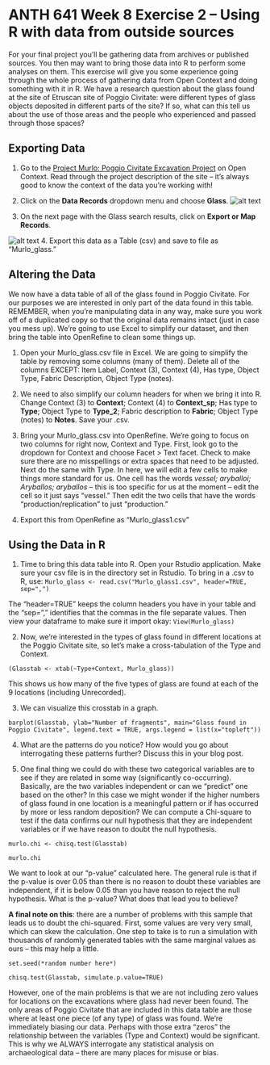 # ANTH 641 Week 8 Exercise 2 – Using R with data from outside sources 

For your final project you’ll be gathering data from archives or published sources. You then may want to bring those data into R to perform some analyses on them. This exercise will give you some experience going through the whole process of gathering data from Open Context and doing something with it in R. We have a research question about the glass found at the site of Etruscan site of Poggio Civitate: were different types of glass objects deposited in different parts of the site? If so, what can this tell us about the use of those areas and the people who experienced and passed through those spaces? 

## Exporting Data

1. Go to the [Project Murlo: Poggio Civitate Excavation Project](https://opencontext.org/projects/DF043419-F23B-41DA-7E4D-EE52AF22F92F) on Open Context. Read through the project description of the site – it’s always good to know the context of the data you’re working with! 

2. Click on the __Data Records__ dropdown menu and choose __Glass__.
![alt text](https://github.com/kgarstki/ANTH-641_Stats-with-R/blob/master/Images/Image1.png)

3. On the next page with the Glass search results, click on __Export or Map Records__. 

![alt text](https://github.com/kgarstki/ANTH-641_Stats-with-R/blob/master/Images/Image2.png)
4. Export this data as a Table (csv) and save to file as “Murlo_glass.”

## Altering the Data

We now have a data table of all of the glass found in Poggio Civitate. For our purposes we are interested in only part of the data found in this table. REMEMBER, when you’re manipulating data in any way, make sure you work off of a duplicated copy so that the original data remains intact (just in case you mess up). We’re going to use Excel to simplify our dataset, and then bring the table into OpenRefine to clean some things up. 

1. Open your Murlo_glass.csv file in Excel. We are going to simplify the table by removing some columns (many of them). Delete all of the columns EXCEPT: Item Label, Context (3), Context (4), Has type, Object Type, Fabric Description, Object Type (notes). 

2. We need to also simplify our column headers for when we bring it into R. Change Context (3) to __Context__; Context (4) to __Context_sp__; Has type to __Type__; Object Type to __Type_2__; Fabric description to __Fabric__; Object Type (notes) to __Notes__. Save your .csv. 

2. Bring your Murlo_glass.csv into OpenRefine. We’re going to focus on two columns for right now, Context and Type. First, look go to the dropdown for Context and choose Facet > Text facet. Check to make sure there are no misspellings or extra spaces that need to be adjusted. Next do the same with Type. In here, we will edit a few cells to make things more standard for us. One cell has the words _vessel; aryballoi; Aryballos; aryballos_ – this is too specific for us at the moment – edit the cell so it just says “vessel.” Then edit the two cells that have the words “production/replication” to just “production.”

3. Export this from OpenRefine as “Murlo_glass1.csv”

## Using the Data in R

1. Time to bring this data table into R. Open your Rstudio application. Make sure your csv file is in the directory set in Rstudio. To bring in a .csv to R, use: 
`Murlo_glass <- read.csv("Murlo_glass1.csv", header=TRUE, sep=",")` 

The “header=TRUE” keeps the column headers you have in your table and the “sep=”,” identifies that the commas in the file separate values. 
Then view your dataframe to make sure it import okay: `View(Murlo_glass)`

2. Now, we’re interested in the types of glass found in different locations at the Poggio Civitate site, so let’s make a cross-tabulation of the Type and Context. 

`(Glasstab <- xtab(~Type+Context, Murlo_glass))`

This shows us how many of the five types of glass are found at each of the 9 locations (including Unrecorded). 

3. We can visualize this crosstab in a graph. 

`barplot(Glasstab, ylab="Number of fragments", main="Glass found in Poggio Civitate", legend.text = TRUE, args.legend = list(x="topleft"))`

4. What are the patterns do you notice? How would you go about interrogating these patterns further? Discuss this in your blog post. 

5. One final thing we could do with these two categorical variables are to see if they are related in some way (significantly co-occurring). Basically, are the two variables independent or can we “predict” one based on the other? In this case we might wonder if the higher numbers of glass found in one location is a meaningful pattern or if has occurred by more or less random deposition? We can compute a Chi-square to test if the data confirms our null hypothesis that they are independent variables or if we have reason to doubt the null hypothesis. 

`murlo.chi <- chisq.test(Glasstab)`

`murlo.chi`

We want to look at our “p-value” calculated here. The general rule is that if the p-value is over 0.05 than there is no reason to doubt these variables are independent, if it is below 0.05 than you have reason to reject the null hypothesis. What is the p-value? What does that lead you to believe? 

__A final note on this__: there are a number of problems with this sample that leads us to doubt the chi-squared. First, some values are very very small, which can skew the calculation. One step to take is to run a simulation with thousands of randomly generated tables with the same marginal values as ours – this may help a little.  

`set.seed(*random number here*)`

`chisq.test(Glasstab, simulate.p.value=TRUE)`

However, one of the main problems is that we are not including zero values for locations on the excavations where glass had never been found. The only areas of Poggio Civitate that are included in this data table are those where at least one piece (of any type) of glass was found. We’re immediately biasing our data. Perhaps with those extra “zeros” the relationship between the variables (Type and Context) would be significant. This is why we ALWAYS interrogate any statistical analysis on archaeological data – there are many places for misuse or bias. 

